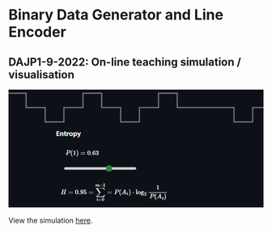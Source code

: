 # Binary Data Generator and Line Encoder
## DAJP1-9-2022: On-line teaching simulation / visualisation

![Entropy](img/entropy.png)

View the simulation [here](https://benmillar-york.github.io/Binary-Line-Coding/).